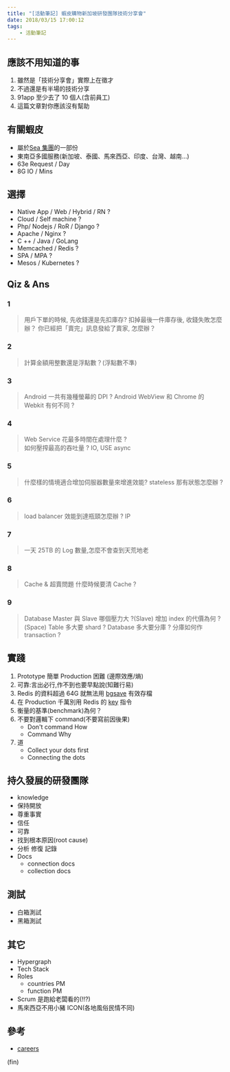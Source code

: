 ```yaml
---
title: "[活動筆記] 蝦皮購物新加坡研發團隊技術分享會"
date: 2018/03/15 17:00:12
tags:
	- 活動筆記
---
```


## 應該不用知道的事

1. 雖然是「技術分享會」實際上在徵才
2. 不過還是有半場的技術分享
3. 91app 至少去了 10 個人(含前員工)
4. 這篇文章對你應該沒有幫助

## 有關蝦皮

- 屬於[Sea 集團](http://www.seagroup.com/home)的一部份
- 東南亞多國服務(新加坡、泰國、馬來西亞、印度、台灣、越南…)
- 63e Request / Day
- 8G IO / Mins

## 選擇

- Native App / Web / Hybrid / RN ?
- Cloud / Self machine ?
- Php/ Nodejs / RoR / Django ?
- Apache / Nginx ?
- C ++ / Java / GoLang
- Memcached / Redis ?
- SPA / MPA ?
- Mesos / Kubernetes ?

## Qiz & Ans

### 1

> 用戶下單的時候, 先收錢還是先扣庫存?
> 扣掉最後一件庫存後, 收錢失敗怎麼辦？
> 你已經把「賣完」訊息發給了賣家, 怎麼辦？

### 2

> 計算金額用整數還是浮點數？(浮點數不準)

### 3

> Android 一共有幾種螢幕的 DPI ?
> Android WebView 和 Chrome 的 Webkit 有何不同 ?

### 4

> Web Service 花最多時間在處理什麼 ?  
> 如何壓搾最高的吞吐量 ?
> IO, USE async

### 5

> 什麼樣的情境適合增加伺服器數量來增進效能?
> stateless
> 那有狀態怎麼辦 ?

### 6

> load balancer 效能到達瓶頸怎麼辦 ?
> IP

### 7

> 一天 25TB 的 Log 數量,怎麼不會查到天荒地老

### 8

> Cache & 超賣問題
> 什麼時候要清 Cache ?

### 9

> Database Master 與 Slave 哪個壓力大 ?(Slave)
> 增加 index 的代價為何 ?(Space)
> Table 多大要 shard ?
> Database 多大要分庫 ?
> 分庫如何作 transaction ?

## 實踐

1. Prototype 簡單 Production 困難 (邊際效應/熵)
2. 可靠:言出必行,作不到也要早點說(知難行易)
3. Redis 的資料超過 64G 就無法用 [bgsave](http://redisdoc.com/server/bgsave.html) 有效存檔
4. 在 Production 千萬別用 Redis 的 [key](https://redis.io/commands/keys) 指令
5. 衡量的基準(benchmark)為何？
6. 不要對邏輯下 command(不要寫前因後果)
   - Don't command How
   - Command Why
7. 道
   - Collect your dots first
   - Connecting the dots

## 持久發展的研發團隊

- knowledge
- 保持開放
- 尊重事實
- 信任
- 可靠
- 找到根本原因(root cause)
- 分析 修復 記錄
- Docs
  - connection docs
  - collection docs

## 測試

- 白箱測試
- 黑箱測試

## 其它

- Hypergraph
- Tech Stack
- Roles
  - countries PM
  - function PM
- Scrum 是跑給老闆看的(!!?)
- 馬來西亞不用小豬 ICON(各地風俗民情不同)

## 參考

- [careers](https://careers.shopee.com)

(fin)
